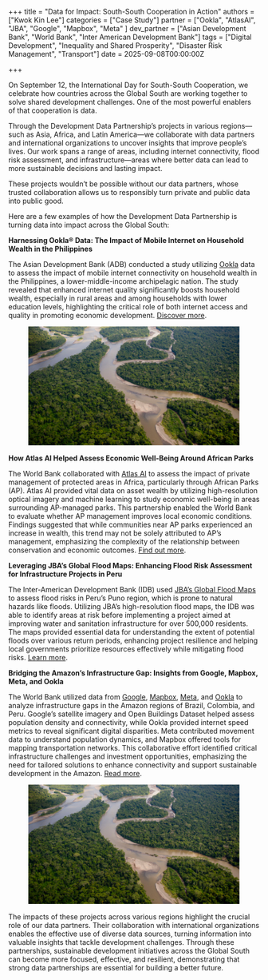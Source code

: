 +++
title = "Data for Impact: South-South Cooperation in Action"
authors = ["Kwok Kin Lee"]
categories = ["Case Study"]
partner = ["Ookla", "AtlasAI", "JBA", "Google", "Mapbox", "Meta" ]
dev_partner = ["Asian Development Bank", "World Bank", "Inter American Development Bank"]
tags = ["Digital Development", "Inequality and Shared Prosperity", "Disaster Risk Management", "Transport"]
date = 2025-09-08T00:00:00Z

+++

On September 12, the International Day for South-South Cooperation, we celebrate how countries across the Global South are working together to solve shared development challenges. One of the most powerful enablers of that cooperation is data.

Through the Development Data Partnership’s projects in various regions—such as Asia, Africa, and Latin America—we collaborate with data partners and international organizations to uncover insights that improve people’s lives. Our work spans a range of areas, including internet connectivity, flood risk assessment, and infrastructure—areas where better data can lead to more sustainable decisions and lasting impact.

These projects wouldn’t be possible without our data partners, whose trusted collaboration allows us to responsibly turn private and public data into public good.

Here are a few examples of how the Development Data Partnership is turning data into impact across the Global South:


**Harnessing Ookla® Data: The Impact of Mobile Internet on Household Wealth in the Philippines**

The Asian Development Bank (ADB) conducted a study utilizing [Ookla](https://www.ookla.com/ookla-for-good) data to assess the impact of mobile internet connectivity on household wealth in the Philippines, a lower-middle-income archipelagic nation. The study revealed that enhanced internet quality significantly boosts household wealth, especially in rural areas and among households with lower education levels, highlighting the critical role of both internet access and quality in promoting economic development. [Discover more](https://datapartnership.org/updates/mobile-internet-connectivity-and-household-wealth-in-the-philippines).

<figure style="text-align: center;">
  <img src="data-for-impact-south-south-cooperation-in-action_photo1.png" alt="South-South Cooperation Thumbnail" style="max-width: 100%;">
</figure>

**How Atlas AI Helped Assess Economic Well-Being Around African Parks**

The World Bank collaborated with [Atlas AI](https://www.atlasai.co) to assess the impact of private management of protected areas in Africa, particularly through African Parks (AP). Atlas AI provided vital data on asset wealth by utilizing high-resolution optical imagery and machine learning to study economic well-being in areas surrounding AP-managed parks. This partnership enabled the World Bank to evaluate whether AP management improves local economic conditions. Findings suggested that while communities near AP parks experienced an increase in wealth, this trend may not be solely attributed to AP’s management, emphasizing the complexity of the relationship between conservation and economic outcomes. [Find out more](https://datapartnership.org/updates/can-private-management-of-african-protected-areas-improve-socioeconomic-and-wildlife-outcomes).


**Leveraging JBA’s Global Flood Maps: Enhancing Flood Risk Assessment for Infrastructure Projects in Peru**

The Inter-American Development Bank (IDB) used [JBA’s Global Flood Maps](https://www.jbarisk.com/products/global-flood-maps) to assess flood risks in Peru’s Puno region, which is prone to natural hazards like floods. Utilizing JBA’s high-resolution flood maps, the IDB was able to identify areas at risk before implementing a project aimed at improving water and sanitation infrastructure for over 500,000 residents. The maps provided essential data for understanding the extent of potential floods over various return periods, enhancing project resilience and helping local governments prioritize resources effectively while mitigating flood risks. [Learn more](https://datapartnership.org/updates/assessing-flood-risks-in-peru).


**Bridging the Amazon’s Infrastructure Gap: Insights from Google, Mapbox, Meta, and Ookla**

The World Bank utilized data from [Google](https://www.google.com), [Mapbox](https://www.mapbox.com), [Meta](https://dataforgood.facebook.com), and [Ookla](https://www.ookla.com/ookla-for-good) to analyze infrastructure gaps in the Amazon regions of Brazil, Colombia, and Peru. Google’s satellite imagery and Open Buildings Dataset helped assess population density and connectivity, while Ookla provided internet speed metrics to reveal significant digital disparities. Meta contributed movement data to understand population dynamics, and Mapbox offered tools for mapping transportation networks. This collaborative effort identified critical infrastructure challenges and investment opportunities, emphasizing the need for tailored solutions to enhance connectivity and support sustainable development in the Amazon. [Read more](https://datapartnership.org/updates/how-to-leverage-data-for-better-transport-digital-connectivity-and-sustainable-development-in-the-amazon).

<figure style="text-align: center;">
  <img src="data-for-impact-south-south-cooperation-in-action_photo1.png" alt="South-South Cooperation Photo" style="max-width: 100%;">
</figure>

The impacts of these projects across various regions highlight the crucial role of our data partners. Their collaboration with international organizations enables the effective use of diverse data sources, turning information into valuable insights that tackle development challenges. Through these partnerships, sustainable development initiatives across the Global South can become more focused, effective, and resilient, demonstrating that strong data partnerships are essential for building a better future.

